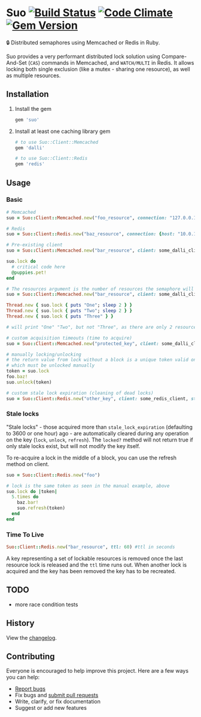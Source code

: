 # Suo [![Build Status](https://github.com/nickelser/suo/workflows/CI/badge.svg)](https://github.com/nickelser/suo/actions?query=workflow%3ACI) [![Code Climate](https://codeclimate.com/github/nickelser/suo/badges/gpa.svg)](https://codeclimate.com/github/nickelser/suo) [![Gem Version](https://badge.fury.io/rb/suo.svg)](http://badge.fury.io/rb/suo)

:lock: Distributed semaphores using Memcached or Redis in Ruby.

Suo provides a very performant distributed lock solution using Compare-And-Set (`CAS`) commands in Memcached, and `WATCH/MULTI` in Redis. It allows locking both single exclusion (like a mutex - sharing one resource), as well as multiple resources.

## Installation

1. Install the gem

   ```ruby
   gem 'suo'
   ```

2. Install at least one caching library gem

   ```ruby
   # to use Suo::Client::Memcached
   gem 'dalli'

   # to use Suo::Client::Redis
   gem 'redis'
   ```

## Usage

### Basic

```ruby
# Memcached
suo = Suo::Client::Memcached.new("foo_resource", connection: "127.0.0.1:11211")

# Redis
suo = Suo::Client::Redis.new("baz_resource", connection: {host: "10.0.1.1"})

# Pre-existing client
suo = Suo::Client::Memcached.new("bar_resource", client: some_dalli_client)

suo.lock do
  # critical code here
  @puppies.pet!
end

# The resources argument is the number of resources the semaphore will allow to lock (defaulting to one - a mutex)
suo = Suo::Client::Memcached.new("bar_resource", client: some_dalli_client, resources: 2)

Thread.new { suo.lock { puts "One"; sleep 2 } }
Thread.new { suo.lock { puts "Two"; sleep 2 } }
Thread.new { suo.lock { puts "Three" } }

# will print "One" "Two", but not "Three", as there are only 2 resources

# custom acquisition timeouts (time to acquire)
suo = Suo::Client::Memcached.new("protected_key", client: some_dalli_client, acquisition_timeout: 1) # in seconds

# manually locking/unlocking
# the return value from lock without a block is a unique token valid only for the current lock
# which must be unlocked manually
token = suo.lock
foo.baz!
suo.unlock(token)

# custom stale lock expiration (cleaning of dead locks)
suo = Suo::Client::Redis.new("other_key", client: some_redis_client, stale_lock_expiration: 60*5)
```

### Stale locks

"Stale locks" - those acquired more than `stale_lock_expiration` (defaulting to 3600 or one hour) ago - are automatically cleared during any operation on the key (`lock`, `unlock`, `refresh`). The `locked?` method will not return true if only stale locks exist, but will not modify the key itself.

To re-acquire a lock in the middle of a block, you can use the refresh method on client.

```ruby
suo = Suo::Client::Redis.new("foo")

# lock is the same token as seen in the manual example, above
suo.lock do |token|
  5.times do
    baz.bar!
    suo.refresh(token)
  end
end
```

### Time To Live

```ruby
Suo::Client::Redis.new("bar_resource", ttl: 60) #ttl in seconds
```

A key representing a set of lockable resources is removed once the last resource lock is released and the `ttl` time runs out. When another lock is acquired and the key has been removed the key has to be recreated.


## TODO
 - more race condition tests

## History

View the [changelog](https://github.com/nickelser/suo/blob/master/CHANGELOG.md).

## Contributing

Everyone is encouraged to help improve this project. Here are a few ways you can help:

- [Report bugs](https://github.com/nickelser/suo/issues)
- Fix bugs and [submit pull requests](https://github.com/nickelser/suo/pulls)
- Write, clarify, or fix documentation
- Suggest or add new features
